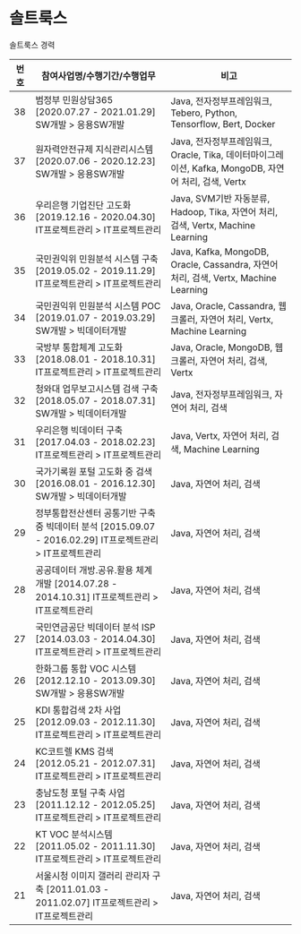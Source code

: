 # 솔트룩스

솔트룩스 경력

| 번호 | 참여사업명/수행기간/수행업무 | 비고 |
| ------ | ------| ------ |
| 38 |  범정부 민원상담365 [2020.07.27 - 2021.01.29] SW개발 > 응용SW개발 | Java, 전자정부프레임워크, Tebero, Python, Tensorflow, Bert, Docker |
| 37 | 원자력안전규제 지식관리시스템 [2020.07.06 - 2020.12.23] SW개발 > 응용SW개발 | Java, 전자정부프레임워크, Oracle, Tika, 데이터마이그레이션, Kafka, MongoDB, 자연어 처리, 검색, Vertx |
| 36 | 우리은행 기업진단 고도화 [2019.12.16 - 2020.04.30] IT프로젝트관리 > IT프로젝트관리 | Java, SVM기반 자동분류, Hadoop, Tika, 자연어 처리, 검색, Vertx, Machine Learning |
| 35 | 국민권익위 민원분석 시스템 구축 [2019.05.02 - 2019.11.29] IT프로젝트관리 > IT프로젝트관리 | Java, Kafka, MongoDB, Oracle, Cassandra, 자연어 처리, 검색, Vertx, Machine Learning |
| 34 | 국민권익위 민원분석 시스템 POC [2019.01.07 - 2019.03.29] SW개발 > 빅데이터개발 | Java, Oracle, Cassandra, 웹 크롤러, 자연어 처리, Vertx, Machine Learning |
| 33 | 국방부 통합체계 고도화 [2018.08.01 - 2018.10.31] IT프로젝트관리 > IT프로젝트관리 | Java, Oracle, MongoDB, 웹 크롤러, 자연어 처리, 검색, Vertx |
| 32 | 청와대 업무보고시스템 검색 구축 [2018.05.07 - 2018.07.31] SW개발 > 빅데이터개발 | Java, 전자정부프레임워크, 자연어 처리, 검색 |
| 31 | 우리은행 빅데이터 구축 [2017.04.03 - 2018.02.23] IT프로젝트관리 > IT프로젝트관리 | Java, Vertx, 자연어 처리, 검색, Machine Learning |
| 30 | 국가기록원 포털 고도화 중 검색 [2016.08.01 - 2016.12.30] SW개발 > 빅데이터개발 | Java, 자연어 처리, 검색 |
| 29 | 정부통합전산센터 공통기반 구축 중 빅데이터 분석 [2015.09.07 - 2016.02.29] IT프로젝트관리 > IT프로젝트관리 | Java, 자연어 처리, 검색 |
| 28 | 공공데이터 개방.공유.활용 체계 개발 [2014.07.28 - 2014.10.31] IT프로젝트관리 > IT프로젝트관리 | Java, 자연어 처리, 검색 |
| 27 | 국민연금공단 빅데이터 분석 ISP [2014.03.03 - 2014.04.30] IT프로젝트관리 > IT프로젝트관리 | Java, 자연어 처리, 검색 |
| 26 | 한화그룹 통합 VOC 시스템 [2012.12.10 - 2013.09.30] SW개발 > 응용SW개발 | Java, 자연어 처리, 검색 |
| 25 | KDI 통합검색 2차 사업 [2012.09.03 - 2012.11.30] IT프로젝트관리 > IT프로젝트관리 | Java, 자연어 처리, 검색 |
| 24 | KC코트렐 KMS 검색 [2012.05.21 - 2012.07.31] IT프로젝트관리 > IT프로젝트관리 | Java, 자연어 처리, 검색 |
| 23 | 충남도청 포털 구축 사업 [2011.12.12 - 2012.05.25] IT프로젝트관리 > IT프로젝트관리 | Java, 자연어 처리, 검색 |
| 22 | KT VOC 분석시스템 [2011.05.02 - 2011.11.30] IT프로젝트관리 > IT프로젝트관리 | Java, 자연어 처리, 검색 |
| 21 | 서울시청 이미지 갤러리 관리자 구축 [2011.01.03 - 2011.02.07] IT프로젝트관리 > IT프로젝트관리 | Java, 자연어 처리, 검색 |